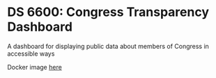 # DS 6600: Congress Transparency Dashboard

A dashboard for displaying public data about members of Congress in accessible ways

Docker image [here](https://hub.docker.com/repository/docker/janiceeguo/jupyterdocker/general)